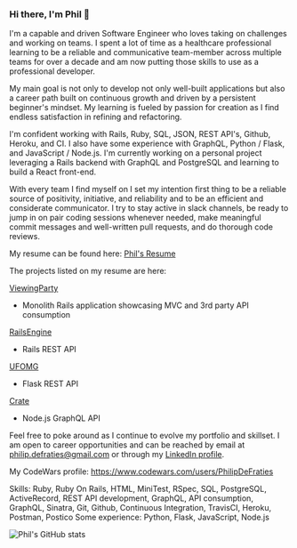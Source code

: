 ### Hi there, I'm Phil 👋

I'm a capable and driven Software Engineer who loves taking on challenges and working on teams. I spent a lot of time as a healthcare professional learning to be a reliable and communicative team-member across multiple teams for over a decade and am now putting those skills to use as a professional developer. 

My main goal is not only to develop not only well-built applications but also a career path built on continuous growth and driven by a persistent beginner's mindset. My learning is fueled by passion for creation as I find endless satisfaction in refining and refactoring. 

I'm confident working with Rails, Ruby, SQL, JSON, REST API's, Github, Heroku, and CI. I also have some experience with GraphQL, Python / Flask, and JavaScript / Node.js. I'm currently working on a personal project leveraging a Rails backend with GraphQL and PostgreSQL and learning to build a React front-end.

With every team I find myself on I set my intention first thing to be a reliable source of positivity, initiative, and reliability and to be an efficient and considerate communicator. I try to stay active in slack channels, be ready to jump in on pair coding sessions whenever needed, make meaningful commit messages and well-written pull requests, and do thorough code reviews.

My resume can be found here: [Phil's Resume](https://resume.creddle.io/resume/3rxpz3ulpgg)

The projects listed on my resume are here:

[ViewingParty](https://github.com/Oxalisviolacea/viewing_party)
* Monolith Rails application showcasing MVC and 3rd party API consumption

[RailsEngine](https://github.com/PhilipDeFraties/rails-engine)
* Rails REST API

[UFOMG](https://github.com/UFOMG/ufomg_be)
* Flask REST API

[Crate](https://github.com/jakeheft/crate)
* Node.js GraphQL API

Feel free to poke around as I continue to evolve my portfolio and skillset. I am open to career opportunities and can be reached by email at philip.defraties@gmail.com or through my [LinkedIn profile](https://www.linkedin.com/feed/).

My CodeWars profile: https://www.codewars.com/users/PhilipDeFraties

Skills: Ruby, Ruby On Rails, HTML, MiniTest, RSpec, SQL, PostgreSQL, ActiveRecord, REST API development, GraphQL, API consumption, GraphQL, Sinatra, Git, Github, Continuous Integration, TravisCI, Heroku, Postman, Postico
Some experience: Python, Flask, JavaScript, Node.js

![Phil's GitHub stats](https://github-readme-stats.vercel.app/api?username=philipdefraties&count_private=true&show_icons=true&theme=synthwave)


<!--
**PhilipDeFraties/PhilipDeFraties** is a ✨ _special_ ✨ repository because its `README.md` (this file) appears on your GitHub profile.

Here are some ideas to get you started:

- 🔭 I’m currently working on ...
- 🌱 I’m currently learning ...
- 👯 I’m looking to collaborate on ...
- 🤔 I’m looking for help with ...
- 💬 Ask me about ...
- 📫 How to reach me: ...
- 😄 Pronouns: ...
- ⚡ Fun fact: ...
-->
